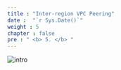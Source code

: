 ```yaml
---
title : "Inter-region VPC Peering"
date :  "`r Sys.Date()`" 
weight : 5
chapter : false
pre : " <b> 5. </b> "
---
```



![intro](/aws-fcj/ws2/images/2.content/inter-region-vpc-peering.png)

